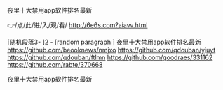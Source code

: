 
夜里十大禁用app软件排名最新




👉/点/此/进/入/观/看/ http://6e6s.com?aiavv.html




[随机段落3-
]2 - [random paragraph
]
夜里十大禁用app软件排名最新 https://github.com/beooknews/nmjxo
https://github.com/qdouban/yjuyt
https://github.com/qdouban/ftlmn
https://github.com/goodraes/331162
https://github.com/rabte/370668





夜里十大禁用app软件排名最新
